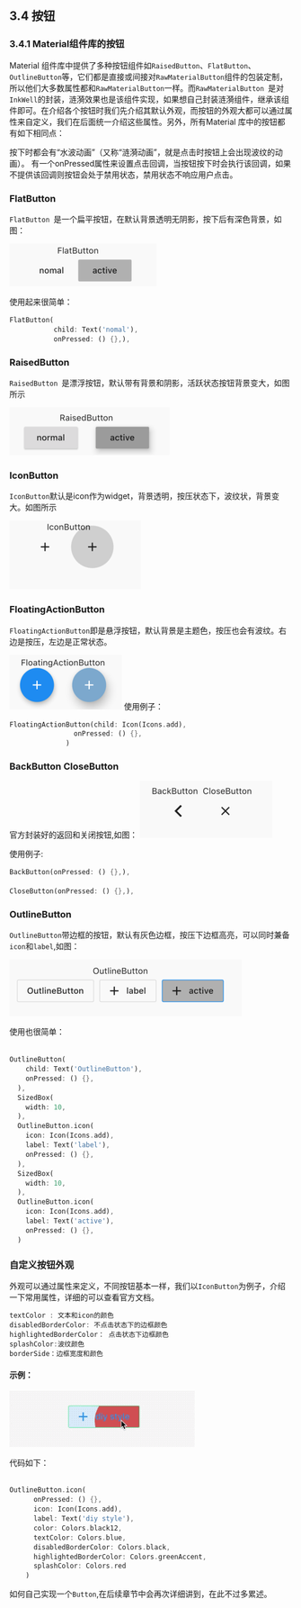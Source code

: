 

## 3.4 按钮
### 3.4.1 Material组件库的按钮

Material 组件库中提供了多种按钮组件如`RaisedButton`、`FlatButton`、`OutlineButton`等，它们都是直接或间接对`RawMaterialButton`组件的包装定制，所以他们大多数属性都和`RawMaterialButton`一样。而`RawMaterialButton `是对`InkWell`的封装，涟漪效果也是该组件实现，如果想自己封装涟漪组件，继承该组件即可。在介绍各个按钮时我们先介绍其默认外观，而按钮的外观大都可以通过属性来自定义，我们在后面统一介绍这些属性。另外，所有Material 库中的按钮都有如下相同点：

按下时都会有“水波动画”（又称“涟漪动画”，就是点击时按钮上会出现波纹的动画）。
有一个onPressed属性来设置点击回调，当按钮按下时会执行该回调，如果不提供该回调则按钮会处于禁用状态，禁用状态不响应用户点击。
### FlatButton
`FlatButton `是一个扁平按钮，在默认背景透明无阴影，按下后有深色背景，如图：

![](../imgs/3.4.1-1.png)

使用起来很简单：

```dart
FlatButton(
           child: Text('nomal'),
           onPressed: () {},),
```

### RaisedButton
`RaisedButton `是漂浮按钮，默认带有背景和阴影，活跃状态按钮背景变大，如图所示

![](../imgs/3.4.1-2.png)

### IconButton
`IconButton`默认是icon作为widget，背景透明，按压状态下，波纹状，背景变大。如图所示

![](../imgs/3.4.1-3.png)


### FloatingActionButton
`FloatingActionButton`即是悬浮按钮，默认背景是主题色，按压也会有波纹。右边是按压，左边是正常状态。

![](../imgs/3.4.1-4.png)
使用例子：

```dart
FloatingActionButton(child: Icon(Icons.add),
                onPressed: () {},
              )
```

### BackButton CloseButton

官方封装好的返回和关闭按钮,如图：
![](../imgs/3.4.1-5.png)

使用例子:

```dart
BackButton(onPressed: () {},),
              
CloseButton(onPressed: () {},),
```

### OutlineButton
`OutlineButton`带边框的按钮，默认有灰色边框，按压下边框高亮，可以同时兼备`icon`和`label`,如图：

![](../imgs/3.4.1-6.png)

使用也很简单：

```dart

OutlineButton(
    child: Text('OutlineButton'),
    onPressed: () {},
  ),
  SizedBox(
    width: 10,
  ),
  OutlineButton.icon(
    icon: Icon(Icons.add),
    label: Text('label'),
    onPressed: () {},
  ),
  SizedBox(
    width: 10,
  ),
  OutlineButton.icon(
    icon: Icon(Icons.add),
    label: Text('active'),
    onPressed: () {},
  )
```

### 自定义按钮外观

外观可以通过属性来定义，不同按钮基本一样，我们以`IconButton`为例子，介绍一下常用属性，详细的可以查看官方文档。


```dart
textColor : 文本和icon的颜色
disabledBorderColor: 不点击状态下的边框颜色
highlightedBorderColor： 点击状态下边框颜色
splashColor:波纹颜色
borderSide：边框宽度和颜色
```

 

#### 示例：

![](../imgs/3.4.1-6.gif)

代码如下：

```dart

OutlineButton.icon(
      onPressed: () {},
      icon: Icon(Icons.add),
      label: Text('diy style'),
      color: Colors.black12,
      textColor: Colors.blue,
      disabledBorderColor: Colors.black,
      highlightedBorderColor: Colors.greenAccent,
      splashColor: Colors.red
    )
```

如何自己实现一个`Button`,在后续章节中会再次详细讲到，在此不过多累述。



